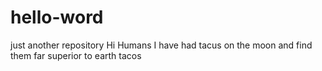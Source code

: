 # hello-word
just another repository
Hi Humans
I have had tacus on the moon and find them far superior to earth tacos

